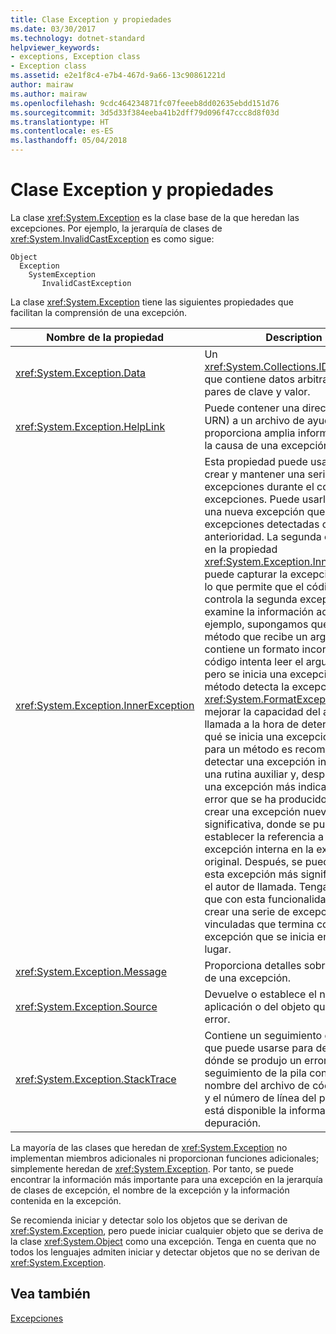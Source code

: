 ```yaml
---
title: Clase Exception y propiedades
ms.date: 03/30/2017
ms.technology: dotnet-standard
helpviewer_keywords:
- exceptions, Exception class
- Exception class
ms.assetid: e2e1f8c4-e7b4-467d-9a66-13c90861221d
author: mairaw
ms.author: mairaw
ms.openlocfilehash: 9cdc464234871fc07feeeb8dd02635ebdd151d76
ms.sourcegitcommit: 3d5d33f384eeba41b2dff79d096f47ccc8d8f03d
ms.translationtype: HT
ms.contentlocale: es-ES
ms.lasthandoff: 05/04/2018
---
```

# <a name="exception-class-and-properties"></a>Clase Exception y propiedades

La clase <xref:System.Exception> es la clase base de la que heredan las excepciones. Por ejemplo, la jerarquía de clases de <xref:System.InvalidCastException> es como sigue:

```
Object
  Exception
    SystemException
       InvalidCastException
```

La clase <xref:System.Exception> tiene las siguientes propiedades que facilitan la comprensión de una excepción.

| Nombre de la propiedad | Description |
| ------------- | ----------- |
| <xref:System.Exception.Data> | Un <xref:System.Collections.IDictionary> que contiene datos arbitrarios en pares de clave y valor. |
| <xref:System.Exception.HelpLink> | Puede contener una dirección URL (o URN) a un archivo de ayuda que proporciona amplia información sobre la causa de una excepción. |
| <xref:System.Exception.InnerException> | Esta propiedad puede usarse para crear y mantener una serie de excepciones durante el control de excepciones. Puede usarla para crear una nueva excepción que contiene excepciones detectadas con anterioridad. La segunda excepción en la propiedad <xref:System.Exception.InnerException> puede capturar la excepción original, lo que permite que el código que controla la segunda excepción examine la información adicional. Por ejemplo, supongamos que tiene un método que recibe un argumento que contiene un formato incorrecto.  El código intenta leer el argumento, pero se inicia una excepción. El método detecta la excepción e inicia <xref:System.FormatException>. Para mejorar la capacidad del autor de llamada a la hora de determinar por qué se inicia una excepción, a veces, para un método es recomendable detectar una excepción iniciada por una rutina auxiliar y, después, iniciar una excepción más indicativa del error que se ha producido. Puede crear una excepción nueva y más significativa, donde se puede establecer la referencia a la excepción interna en la excepción original. Después, se puede iniciar esta excepción más significativa para el autor de llamada. Tenga en cuenta que con esta funcionalidad, puede crear una serie de excepciones vinculadas que termina con la excepción que se inicia en primer lugar. |
| <xref:System.Exception.Message> | Proporciona detalles sobre la causa de una excepción.
| <xref:System.Exception.Source> | Devuelve o establece el nombre de la aplicación o del objeto que generó el error. |
| <xref:System.Exception.StackTrace>| Contiene un seguimiento de la pila que puede usarse para determinar dónde se produjo un error. El seguimiento de la pila contiene el nombre del archivo de código fuente y el número de línea del programa si está disponible la información de depuración. |

La mayoría de las clases que heredan de <xref:System.Exception> no implementan miembros adicionales ni proporcionan funciones adicionales; simplemente heredan de <xref:System.Exception>. Por tanto, se puede encontrar la información más importante para una excepción en la jerarquía de clases de excepción, el nombre de la excepción y la información contenida en la excepción.

Se recomienda iniciar y detectar solo los objetos que se derivan de <xref:System.Exception>, pero puede iniciar cualquier objeto que se deriva de la clase <xref:System.Object> como una excepción. Tenga en cuenta que no todos los lenguajes admiten iniciar y detectar objetos que no se derivan de <xref:System.Exception>.
  
## <a name="see-also"></a>Vea también  
[Excepciones](index.md)
